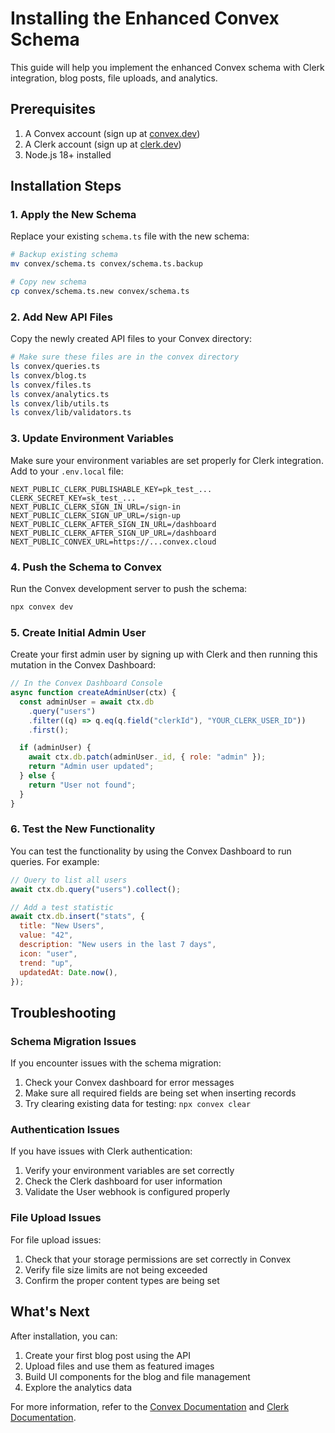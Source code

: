 # Installing the Enhanced Convex Schema

This guide will help you implement the enhanced Convex schema with Clerk integration, blog posts, file uploads, and analytics.

## Prerequisites

1. A Convex account (sign up at [convex.dev](https://convex.dev))
2. A Clerk account (sign up at [clerk.dev](https://clerk.dev))
3. Node.js 18+ installed

## Installation Steps

### 1. Apply the New Schema

Replace your existing `schema.ts` file with the new schema:

```bash
# Backup existing schema
mv convex/schema.ts convex/schema.ts.backup

# Copy new schema
cp convex/schema.ts.new convex/schema.ts
```

### 2. Add New API Files

Copy the newly created API files to your Convex directory:

```bash
# Make sure these files are in the convex directory
ls convex/queries.ts
ls convex/blog.ts
ls convex/files.ts
ls convex/analytics.ts
ls convex/lib/utils.ts
ls convex/lib/validators.ts
```

### 3. Update Environment Variables

Make sure your environment variables are set properly for Clerk integration. Add to your `.env.local` file:

```
NEXT_PUBLIC_CLERK_PUBLISHABLE_KEY=pk_test_...
CLERK_SECRET_KEY=sk_test_...
NEXT_PUBLIC_CLERK_SIGN_IN_URL=/sign-in
NEXT_PUBLIC_CLERK_SIGN_UP_URL=/sign-up
NEXT_PUBLIC_CLERK_AFTER_SIGN_IN_URL=/dashboard
NEXT_PUBLIC_CLERK_AFTER_SIGN_UP_URL=/dashboard
NEXT_PUBLIC_CONVEX_URL=https://...convex.cloud
```

### 4. Push the Schema to Convex

Run the Convex development server to push the schema:

```bash
npx convex dev
```

### 5. Create Initial Admin User

Create your first admin user by signing up with Clerk and then running this mutation in the Convex Dashboard:

```javascript
// In the Convex Dashboard Console
async function createAdminUser(ctx) {
  const adminUser = await ctx.db
    .query("users")
    .filter((q) => q.eq(q.field("clerkId"), "YOUR_CLERK_USER_ID"))
    .first();

  if (adminUser) {
    await ctx.db.patch(adminUser._id, { role: "admin" });
    return "Admin user updated";
  } else {
    return "User not found";
  }
}
```

### 6. Test the New Functionality

You can test the functionality by using the Convex Dashboard to run queries. For example:

```javascript
// Query to list all users
await ctx.db.query("users").collect();

// Add a test statistic
await ctx.db.insert("stats", {
  title: "New Users",
  value: "42",
  description: "New users in the last 7 days",
  icon: "user",
  trend: "up",
  updatedAt: Date.now(),
});
```

## Troubleshooting

### Schema Migration Issues

If you encounter issues with the schema migration:

1. Check your Convex dashboard for error messages
2. Make sure all required fields are being set when inserting records
3. Try clearing existing data for testing: `npx convex clear`

### Authentication Issues

If you have issues with Clerk authentication:

1. Verify your environment variables are set correctly
2. Check the Clerk dashboard for user information
3. Validate the User webhook is configured properly

### File Upload Issues

For file upload issues:

1. Check that your storage permissions are set correctly in Convex
2. Verify file size limits are not being exceeded
3. Confirm the proper content types are being set

## What's Next

After installation, you can:

1. Create your first blog post using the API
2. Upload files and use them as featured images
3. Build UI components for the blog and file management
4. Explore the analytics data

For more information, refer to the [Convex Documentation](https://docs.convex.dev) and [Clerk Documentation](https://clerk.dev/docs).

